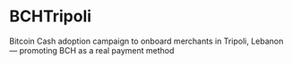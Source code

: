 # BCHTripoli
Bitcoin Cash adoption campaign to onboard merchants in Tripoli, Lebanon — promoting BCH as a real payment method
